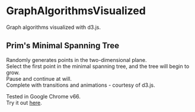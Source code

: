 # GraphAlgorithmsVisualized
Graph algorithms visualized with d3.js.

## Prim's Minimal Spanning Tree
Randomly generates points in the two-dimensional plane.   
Select the first point in the minimal spanning tree, and the tree will begin to grow.   
Pause and continue at will.  
Complete with transitions and animations - courtesy of d3.js.  

Tested in Google Chrome v66.  
Try it out [here](https://ameya98.github.io/GraphAlgorithmsVisualized/prim.js).
